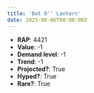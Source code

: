 ```yaml
---
title: 'Bat O'' Lantern'
date: 2025-08-06T00:00:00Z
---
```

- **RAP**: 4421
- **Value**: -1
- **Demand level**: -1
- **Trend**: -1
- **Projected?**: True
- **Hyped?**: True
- **Rare?**: True
